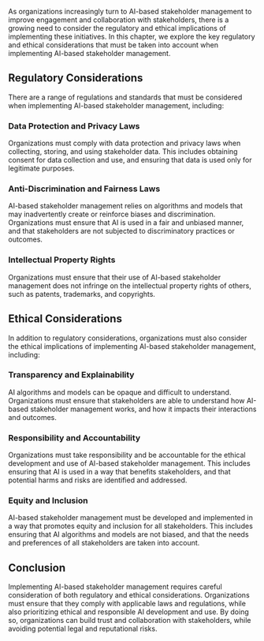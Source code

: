 
As organizations increasingly turn to AI-based stakeholder management to improve engagement and collaboration with stakeholders, there is a growing need to consider the regulatory and ethical implications of implementing these initiatives. In this chapter, we explore the key regulatory and ethical considerations that must be taken into account when implementing AI-based stakeholder management.

Regulatory Considerations
-------------------------

There are a range of regulations and standards that must be considered when implementing AI-based stakeholder management, including:

### Data Protection and Privacy Laws

Organizations must comply with data protection and privacy laws when collecting, storing, and using stakeholder data. This includes obtaining consent for data collection and use, and ensuring that data is used only for legitimate purposes.

### Anti-Discrimination and Fairness Laws

AI-based stakeholder management relies on algorithms and models that may inadvertently create or reinforce biases and discrimination. Organizations must ensure that AI is used in a fair and unbiased manner, and that stakeholders are not subjected to discriminatory practices or outcomes.

### Intellectual Property Rights

Organizations must ensure that their use of AI-based stakeholder management does not infringe on the intellectual property rights of others, such as patents, trademarks, and copyrights.

Ethical Considerations
----------------------

In addition to regulatory considerations, organizations must also consider the ethical implications of implementing AI-based stakeholder management, including:

### Transparency and Explainability

AI algorithms and models can be opaque and difficult to understand. Organizations must ensure that stakeholders are able to understand how AI-based stakeholder management works, and how it impacts their interactions and outcomes.

### Responsibility and Accountability

Organizations must take responsibility and be accountable for the ethical development and use of AI-based stakeholder management. This includes ensuring that AI is used in a way that benefits stakeholders, and that potential harms and risks are identified and addressed.

### Equity and Inclusion

AI-based stakeholder management must be developed and implemented in a way that promotes equity and inclusion for all stakeholders. This includes ensuring that AI algorithms and models are not biased, and that the needs and preferences of all stakeholders are taken into account.

Conclusion
----------

Implementing AI-based stakeholder management requires careful consideration of both regulatory and ethical considerations. Organizations must ensure that they comply with applicable laws and regulations, while also prioritizing ethical and responsible AI development and use. By doing so, organizations can build trust and collaboration with stakeholders, while avoiding potential legal and reputational risks.

